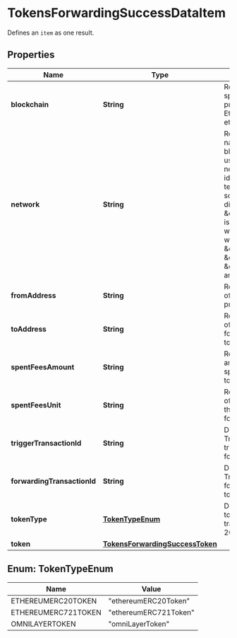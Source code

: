 

# TokensForwardingSuccessDataItem

Defines an `item` as one result.

## Properties

Name | Type | Description | Notes
------------ | ------------- | ------------- | -------------
**blockchain** | **String** | Represents the specific blockchain protocol name, e.g. Ethereum, Bitcoin, etc. | 
**network** | **String** | Represents the name of the blockchain network used; blockchain networks are usually identical as technology and software, but they differ in data, e.g. - \&quot;mainnet\&quot; is the live network with actual data while networks like \&quot;testnet\&quot;, \&quot;ropsten\&quot;, \&quot;rinkeby\&quot; are test networks. | 
**fromAddress** | **String** | Represents the hash of the address that provides the tokens. | 
**toAddress** | **String** | Represents the hash of the address to forward the tokens to. | 
**spentFeesAmount** | **String** | Represents the amount of the fee spent for the tokens to be forwarded. | 
**spentFeesUnit** | **String** | Represents the unit of the fee spent for the tokens to be forwarded, e.g. BTC. | 
**triggerTransactionId** | **String** | Defines the unique Transaction ID that triggered the token forwarding. | 
**forwardingTransactionId** | **String** | Defines the unique Transaction ID that forwarded the tokens. | 
**tokenType** | [**TokenTypeEnum**](#TokenTypeEnum) | Defines the type of token sent with the transaction, e.g. ERC 20. | 
**token** | [**TokensForwardingSuccessToken**](TokensForwardingSuccessToken.md) |  | 



## Enum: TokenTypeEnum

Name | Value
---- | -----
ETHEREUMERC20TOKEN | &quot;ethereumERC20Token&quot;
ETHEREUMERC721TOKEN | &quot;ethereumERC721Token&quot;
OMNILAYERTOKEN | &quot;omniLayerToken&quot;



